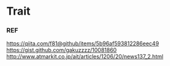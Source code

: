 # Trait

### REF
https://qiita.com/f81@github/items/5b96af593812286eec49
https://gist.github.com/gakuzzzz/10081860
http://www.atmarkit.co.jp/ait/articles/1206/20/news137_2.html